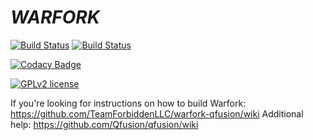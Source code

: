 # ___WARFORK___ 

[![Build Status][travis-badge]][travis-url]
[![Build Status][appveyor-badge]][appveyor-url]

[travis-badge]: https://api.travis-ci.com/TeamForbiddenLLC/warfork-qfusion.svg?branch=master
[travis-url]: https://app.travis-ci.com/github/TeamForbiddenLLC/warfork-qfusion
[appveyor-badge]: https://ci.appveyor.com/api/projects/status/kpu8ugd2fs22vm59?svg=true
[appveyor-url]: https://ci.appveyor.com/project/Warfork/warfork-qfusion
[![Codacy Badge](https://app.codacy.com/project/badge/Grade/3b7508c80bab41cc833ae6c79a9260ba)](https://www.codacy.com/gh/TeamForbiddenLLC/warfork-qfusion/dashboard?utm_source=github.com&amp;utm_medium=referral&amp;utm_content=TeamForbiddenLLC/warfork-qfusion&amp;utm_campaign=Badge_Grade)

[![GPLv2 license](https://img.shields.io/badge/license-GPLv2-blue.svg)](LICENSE.txt)

If you're looking for instructions on how to build Warfork: https://github.com/TeamForbiddenLLC/warfork-qfusion/wiki
Additional help: https://github.com/Qfusion/qfusion/wiki
